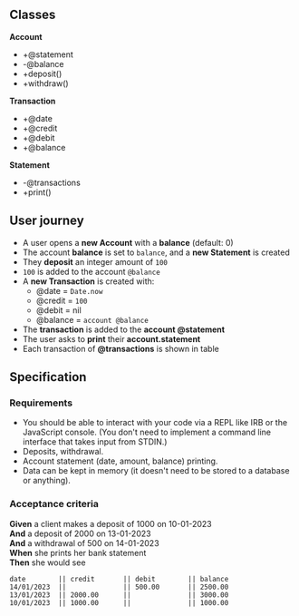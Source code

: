 ## Classes

**Account**
* +@statement
* -@balance
* +deposit()
* +withdraw()

**Transaction**
* +@date
* +@credit
* +@debit
* +@balance

**Statement**
* -@transactions
* +print()

## User journey

* A user opens a **new Account** with a **balance** (default: 0)
* The account **balance** is set to `balance`, and a **new Statement** is created
* They **deposit** an integer amount of `100`
* `100` is added to the account `@balance`
* A **new Transaction** is created with:
    * @date = `Date.now`
    * @credit = `100`
    * @debit = nil
    * @balance = `account @balance`
* The **transaction** is added to the **account @statement**
* The user asks to **print** their **account.statement**
* Each transaction of **@transactions** is shown in table 

## Specification

### Requirements

* You should be able to interact with your code via a REPL like IRB or the JavaScript console.  (You don't need to implement a command line interface that takes input from STDIN.)
* Deposits, withdrawal.
* Account statement (date, amount, balance) printing.
* Data can be kept in memory (it doesn't need to be stored to a database or anything).

### Acceptance criteria

**Given** a client makes a deposit of 1000 on 10-01-2023  
**And** a deposit of 2000 on 13-01-2023  
**And** a withdrawal of 500 on 14-01-2023  
**When** she prints her bank statement  
**Then** she would see

```
date        || credit       || debit        || balance
14/01/2023  ||              || 500.00       || 2500.00
13/01/2023  || 2000.00      ||              || 3000.00
10/01/2023  || 1000.00      ||              || 1000.00
```
